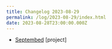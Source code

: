 ```yaml
---
title: Changelog 2023-08-29
permalink: /log/2023-08-29/index.html
date: 2023-08-28T23:00:00.000Z
---
```


- [Septembed](https://septembed.rknight.me) [project] 